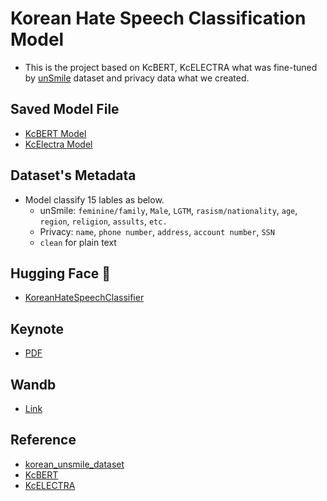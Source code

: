 # Korean Hate Speech Classification Model

- This is the project based on KcBERT, KcELECTRA what was fine-tuned by [unSmile](https://github.com/smilegate-ai/korean_unsmile_dataset) dataset and privacy data what we created.

## Saved Model File
 - [KcBERT Model](https://huggingface.co/momo/KcBERT-base_Hate_speech_Privacy_Detection)
 - [KcElectra Model](https://huggingface.co/momo/KcELECTRA-base_Hate_speech_Privacy_Detection)

## Dataset's Metadata
- Model classify 15 lables as below.
   - unSmile: `feminine/family`, `Male`, `LGTM`, `rasism/nationality`, `age`, `region`, `religion`, `assults`, `etc.`
   - Privacy: `name`, `phone number`, `address`, `account number`, `SSN`
   - `clean` for plain text

## Hugging Face 🤗
- [KoreanHateSpeechClassifier](https://huggingface.co/spaces/momo/Hate_speech_Privacy_Detection)

## Keynote
- [PDF](#)

## Wandb
- [Link](https://wandb.ai/momozzing/Hate_Speach?workspace=user-momozzing)

## Reference
- [korean_unsmile_dataset](https://github.com/smilegate-ai/korean_unsmile_dataset)
- [KcBERT](https://github.com/Beomi/KcBERT)
- [KcELECTRA](https://github.com/Beomi/KcELECTRA)

